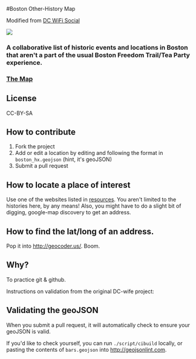 #Boston Other-History Map 

Modified from <a href="https://github.com/benbalter/dc-wifi-social">DC WiFi Social</a>

<img src="https://travis-ci.org/benbalter/dc-wifi-social.png">


### A collaborative list of historic events and locations in Boston that aren't a part of the usual Boston Freedom Trail/Tea Party experience.


### [The Map](boston_hx.geojson)

## License

CC-BY-SA

## How to contribute

1. Fork the project
2. Add or edit a location by editing and following the format in `boston_hx.geojson` (hint, it's geoJSON)
3. Submit a pull request

## How to locate a place of interest

Use one of the websites listed in [resources](resources.txt). You aren't limited to the histories here, by any means! Also, you might have to do a slight bit of digging, google-map discovery to get an address.

## How to find the lat/long of an address.

Pop it into http://geocoder.us/. Boom.

## Why?

To practice git & github.

Instructions on validation from the original DC-wife project:
## Validating the geoJSON

When you submit a pull request, it will automatically check to ensure your geoJSON is valid.

If you'd like to check yourself, you can run `./script/cibuild` locally, or pasting the contents of `bars.geojson` into http://geojsonlint.com.
